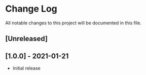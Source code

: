 # Change Log

All notable changes to this project will be documented in this file.

## [Unreleased]

## [1.0.0] - 2021-01-21

- Initial release

